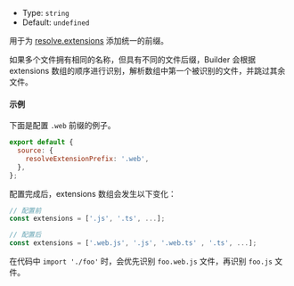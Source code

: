 - Type: `string`
- Default: `undefined`

用于为 [resolve.extensions](https://webpack.js.org/configuration/resolve/#resolveextensions) 添加统一的前缀。

如果多个文件拥有相同的名称，但具有不同的文件后缀，Builder 会根据 extensions 数组的顺序进行识别，解析数组中第一个被识别的文件，并跳过其余文件。

#### 示例

下面是配置 `.web` 前缀的例子。

```js
export default {
  source: {
    resolveExtensionPrefix: '.web',
  },
};
```

配置完成后，extensions 数组会发生以下变化：

```js
// 配置前
const extensions = ['.js', '.ts', ...];

// 配置后
const extensions = ['.web.js', '.js', '.web.ts' , '.ts', ...];
```

在代码中 `import './foo'` 时，会优先识别 `foo.web.js` 文件，再识别 `foo.js` 文件。
